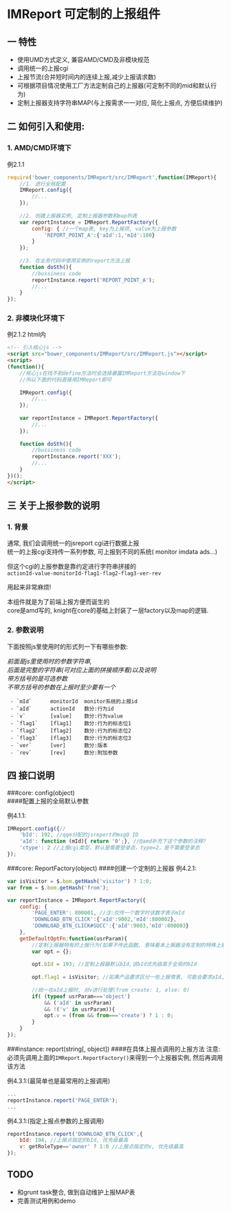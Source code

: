 IMReport 可定制的上报组件
================

## 一 特性
 - 使用UMD方式定义, 兼容AMD/CMD及非模块规范
 - 调用统一的上报cgi
 - 上报节流(合并短时间内的连续上报,减少上报请求数)
 - 可根据项目情况使用工厂方法定制自己的上报器(可定制不同的mid和默认行为)
 - 定制上报器支持字符串MAP(与上报需求一一对应, 简化上报点, 方便后续维护)

## 二 如何引入和使用:

### 1. AMD/CMD环境下
例2.1.1
```javascript
require('bower_components/IMReport/src/IMReport',function(IMReport){
    //1. 进行全局配置
    IMReport.config({
        //...
    });
    
    //2. 创建上报器实例, 定制上报器参数和map列表
    var reportInstance = IMReport.ReportFactory({
        config: { //一个map表, key为上报项, value为上报参数
            'REPORT_POINT_A':{'aId':1,'mId':100}
        }
    });
    
    //3. 在业务代码中使用实例的report方法上报
    function doSth(){
        //bussiness code
        reportInstance.report('REPORT_POINT_A');
        //...
    }
});
```

### 2. 非模块化环境下
例2.1.2
html内
```html
<!-- 引入核心js -->
<script src="bower_components/IMReport/src/IMReport.js"></script>
<script>
(function(){
    //核心js在找不到define方法时会选择暴露IMReport方法在window下
    //所以下面的代码直接用IMReport即可
    
    IMReport.config({
        //...
    });
    
    var reportInstance = IMReport.ReportFactory({
        //...
    });
    
    function doSth(){
        //bussiness code
        reportInstance.report('XXX');
        //...
    }
})();    
</script>
```

## 三 关于上报参数的说明
### 1. 背景
通常, 我们会调用统一的jsreport cgi进行数据上报  
统一的上报cgi支持传一系列参数, 可上报到不同的系统( monitor imdata ads...)  

但这个cgi的上报参数是靠约定进行字符串拼接的  
`
actionId-value-monitorId-flag1-flag2-flag3-ver-rev
`

用起来非常麻烦!

本组件就是为了前端上报方便而诞生的  
core是amd写的, knight在core的基础上封装了一层factory以及map的逻辑.

### 2. 参数说明
下面按照js里使用时的形式列一下有哪些参数:  

*前面是js里使用时的参数字符串,  
后面是完整的字符串(可对应上面的拼接顺序看)以及说明  
带方括号的是可选参数  
不带方括号的参数在上报时至少要有一个*

     - `mId`      monitorId  monitor系统的上报id
     - `aId`      actionId   数分:行为id
     - `v`        [value]    数分:行为value
     - `flag1`    [flag1]    数分:行为的标志位1
     - `flag2`    [flag2]    数分:行为的标志位2
     - `flag3`    [flag3]    数分:行为的标志位3
     - `ver`      [ver]      数分:版本
     - `rev`      [rev]      数分:附加参数

## 四 接口说明

###core: config(object)   
####配置上报的全局默认参数

例4.1.1:
```javascript
IMReport.config({//
	'bId': 192, //qqm分配的jsreport的msgQ ID
	'aId': function (mId){ return '0';}, //@amd补充下这个参数的注释?
	'ctype': 2 //上报cgi类型，默认是需要登录态，type=2，是不需要登录态
});
```

###core: ReportFactory(object)
####创建一个定制的上报器
例4.2.1:
```javascript
var isVisitor = $.bom.getHash('visitor') ? 1:0;
var from = $.bom.getHash('from');

var reportInstance = IMReport.ReportFactory({
    config: {
        'PAGE_ENTER': 800001, //注:仅传一个数字时该数字表示mId
        'DOWNLOAD_BTN_CLICK':{'aId':9002,'mId':800002},
        'DOWNLOAD_BTN_CLICK#SUCC':{'aId':9003,'mId':800003}
    },
    getDefaultOptFn:function(usrParam){
        //定制上报器特有的上报行为(如果不传此函数, 意味着本上报器没有定制的特殊上报行为)
        var opt = {};
        
        opt.bId = 193; //定制上报器默认bId,该bId优先级高于全局的bId
        
        opt.flag1 = isVisitor; //如果产品要求区分一些上报情景, 可能会要求aId上报时带上flag,用约定的不同的值来做统计用
        
        //统一在aId上报时, 对v进行处理(from create: 1, else: 0)
        if( (typeof usrParam==='object')
            && ('aId' in usrParam)
            && !('v' in usrParam)){
            opt.v = (from && from==='create') ? 1 : 0;
        }
    }
});
```

###instance: report(string[, object])
####在具体上报点调用的上报方法
注意: 必须先调用上面的`IMReport.ReportFactory()`来得到一个上报器实例, 然后再调用该方法

例4.3.1:(最简单也是最常用的上报调用)
```javascript
...
reportInstance.report('PAGE_ENTER');
...
```

例4.3.1:(指定上报点参数的上报调用)
```javascript
reportInstance.report('DOWNLOAD_BTN_CLICK',{
    bId: 194, //上报点指定的bId, 优先级最高
    v: getRoleType=='owner' ? 1:0 //上报点指定的v, 优先级最高
});
```


## TODO
 - 和grunt task整合, 做到自动维护上报MAP表
 - 完善测试用例和demo
